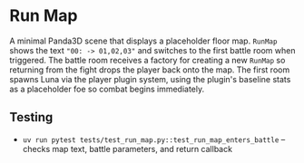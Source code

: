 # Run Map

A minimal Panda3D scene that displays a placeholder floor map.
`RunMap` shows the text `"00: -> 01,02,03"` and switches to the
first battle room when triggered. The battle room receives a factory
for creating a new `RunMap` so returning from the fight drops the
player back onto the map. The first room spawns Luna via the player
plugin system, using the plugin's baseline stats as a placeholder foe
so combat begins immediately.

## Testing
- `uv run pytest tests/test_run_map.py::test_run_map_enters_battle` – checks map text, battle parameters, and return callback
